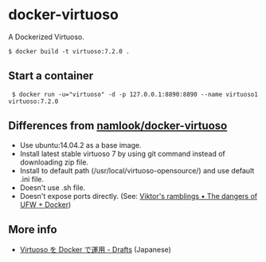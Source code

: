 docker-virtuoso
===============

A Dockerized Virtuoso.

```
$ docker build -t virtuoso:7.2.0 .
```

## Start a container

```
 $ docker run -u="virtuoso" -d -p 127.0.0.1:8890:8890 --name virtuoso1 virtuoso:7.2.0
```

## Differences from [namlook/docker-virtuoso](https://github.com/namlook/docker-virtuoso)

- Use ubuntu:14.04.2 as a base image.
- Install latest stable virtuoso 7 by using git command instead of downloading zip file.
- Install to default path (/usr/local/virtuoso-opensource/) and use default .ini file.
- Doesn't use .sh file.
- Doesn't expose ports directly. (See: [Viktor's ramblings • The dangers of UFW + Docker](http://blog.viktorpetersson.com/post/101707677489/the-dangers-of-ufw-docker "Viktor's ramblings • The dangers of UFW + Docker"))

## More info

- [Virtuoso を Docker で運用 - Drafts](http://cm3.hateblo.jp/entry/2015/04/06/023729 "Virtuoso を Docker で運用 - Drafts") (Japanese)
